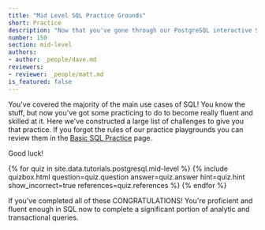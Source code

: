 ```yaml
---
title: "Mid Level SQL Practice Grounds"
short: Practice
description: "Now that you've gone through our PostgreSQL interactive SQL tutorials, you've got mid-level SQL fundamentals that you can apply to your data and databases. Put that knowledge to use in these SQL practice exercises."
number: 150
section: mid-level
authors:
- author: _people/dave.md
reviewers:
- reviewer: _people/matt.md
is_featured: false
---
```

You've covered the majority of the main use cases of SQL!  You know the stuff, but now you've got some practicing to do to become really fluent and skilled at it.  Here we've constructed a large list of challenges to give you that practice.  If you forgot the rules of our practice playgrounds you can review them in the [Basic SQL Practice](../basic-practice/) page.

Good luck!

{% for quiz in site.data.tutorials.postgresql.mid-level %}
  {% include quizbox.html
    question=quiz.question
    answer=quiz.answer
    hint=quiz.hint
    show_incorrect=true
    references=quiz.references
    %}
{% endfor %}


If you've completed all of these CONGRATULATIONS!  You're proficient and fluent enough in SQL now to complete a significant portion of analytic and transactional queries.
